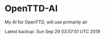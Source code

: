 # OpenTTD-AI
My AI for OpenTTD, will use primarily air

Latest backup: Sun Sep 29 03:57:01 UTC 2019
